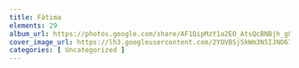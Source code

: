 ```yaml
---
title: Fátima
elements: 29
album_url: https://photos.google.com/share/AF1QipMzY1a2EO_AtsQcBNBjh_g8-02SxJNO4p4n2cZdjtUYWKsiUiKjYyCS9G9llVp3EA?key=UFBYQ0ZwanhrcnY3d1NleGdQYXdRME8xZnd0YzF3
cover_image_url: https://lh3.googleusercontent.com/2YOVBSj5kWm3N5IJNO67GPOP9brAq81n2AQfY4AHENLzXH5xmZs8q4Fq4gd-ko8mXZKNHDHxugNgQPlGTqDiK8zeV4C7gUgRdR9yLHwwCrevymAw6TWCsZx86Js2ruO5K4mH3U5wjLFHwZt1FHye0011rYeWSn8k1nnvx8YI-T4yVaxrGz_GRdyBb5wwOull09MKw26yX76KX2XS0uGhaPa3TU_x79s9fBD2On_n6pOjA83qqy11s1R_lytFsI6SBgF3w51mouoPgAyxvVeG4BLopSIl-zEhd_no7lxT5S_2oMK5KEXXE1SRI7IMaLKGFrFNvEGPJ6cP_IGL_LWtWeLkzmoiC8QXjI8fIBr4yMqalszBd4p3SonWe6CVnIYGrgJYlYz6xD8sf4bixRXuvoqDhtFoxGdl4vwYNa9C02rLK4GqlORLZMm69vudKlFqvpUQQOpkiYZypGijj5O-iLC8EWUIhngzqRKsJ4T6xqwC1BOuWWWI9ljtq8YbzsvWyYPH7MVi662pJssnCS0UYfN8eZ6HvRjO0kqm5djYFt_W68uUTLsDYo2cyn-LZuS258yR0WCtwc2YtmwJEE5hGYtbtTCiKKYbv9VvjLiSDlEuECby2jVzvCrflWuWEZzxpfdnJii2oOiEAxiueHbEtT7OuZX7KbGjJWo4qeVH9kDQuDZfF4bhB45a3JOc7_3PMXI_Jn3PUtFrBFIajDQoj9FfxjuWSyn6MVbgzy_i4X7lchSWEjJcWiEFEt-vpe1bNXH8HuCthTNV-uvzxB2lz-Ix4DkTUjjPTDoynpMYvjOBLoLa-QA5XmSPENDpzYyrRGMpU8D2NLlmafl28LRkWPkkYioGhMO_8tqGQ44habpsKnSDfovHbgkymvWsXtTk9MLYSCnyW0Wytll_jy-KnYYKALd9mjOWvmifXWNynLRb1d7KXv5pjZpUpzKQUsGARuNE1zE3YteCM6FX1x_-9bQBLVfzUBzjIjJRuU48LjiaXOSPK0bMHXoVAp91zbWvSuP_dOGoVqxHtJMOqCzzukhRLCGBEQ=s239-p-k-no?authuser=0
categories: [ Uncategorized ]
---
```

